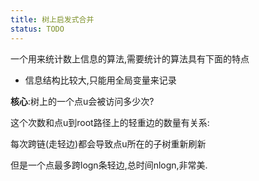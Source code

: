 ```yaml
---
title: 树上启发式合并
status: TODO
---
```



一个用来统计数上信息的算法,需要统计的算法具有下面的特点

- 信息结构比较大,只能用全局变量来记录


**核心**:树上的一个点u会被访问多少次?

这个次数和点u到root路径上的轻重边的数量有关系:

每次跨链(走轻边)都会导致点u所在的子树重新刷新

但是一个点最多跨logn条轻边,总时间nlogn,非常美.


